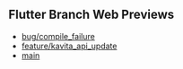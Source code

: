 ## Flutter Branch Web Previews

- [bug/compile_failure](./bug/compile_failure/)
- [feature/kavita_api_update](./feature/kavita_api_update/)
- [main](./main/)
